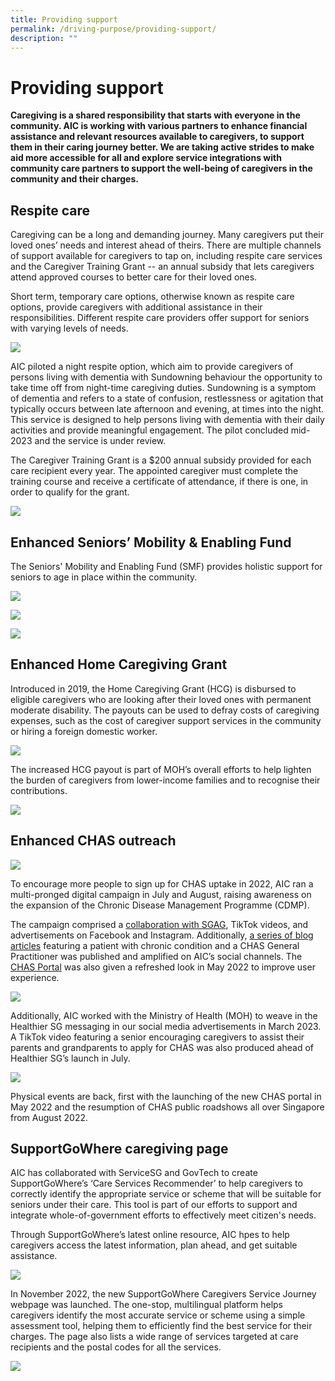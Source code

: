 ```yaml
---
title: Providing support
permalink: /driving-purpose/providing-support/
description: ""
---
```

# Providing support
**Caregiving is a shared responsibility that starts with everyone in the community. AIC is working with various partners to enhance financial assistance and relevant resources available to caregivers, to support them in their caring journey better. We are taking active strides to make aid more accessible for all and explore service integrations with community care partners to support the well-being of caregivers in the community and their charges.**

## Respite care
Caregiving can be a long and demanding journey. Many caregivers put their loved ones’ needs and interest ahead of theirs. There are multiple channels of support available for caregivers to tap on, including respite care services and the Caregiver Training Grant -- an annual subsidy that lets caregivers attend approved courses to better care for their loved ones.

Short term, temporary care options, otherwise known as respite care options, provide caregivers with additional assistance in their responsibilities. Different respite care providers offer support for seniors with varying levels of needs.

![](/images/providing-support-image1.png)

AIC piloted a night respite option, which aim to provide caregivers of persons living with dementia with Sundowning behaviour the opportunity to take time off from night-time caregiving duties. Sundowning is a symptom of dementia and refers to a state of confusion, restlessness or agitation that typically occurs between late afternoon and evening, at times into the night. This service is designed to help persons living with dementia with their daily activities and provide meaningful engagement. The pilot concluded mid-2023 and the service is under review.

The Caregiver Training Grant is a $200 annual subsidy provided for each care recipient every year. The appointed caregiver must complete the training course and receive a certificate of attendance, if there is one, in order to qualify for the grant.

![](/images/providing-support-image2.png)

## Enhanced Seniors’ Mobility & Enabling Fund
The Seniors' Mobility and Enabling Fund (SMF) provides holistic support for seniors to age in place within the community.

![](/images/providing-support-image3.png)

![](/images/providing-support-image4.png)

![](/images/smf-3_.png)

## Enhanced Home Caregiving Grant
Introduced in 2019, the Home Caregiving Grant (HCG) is disbursed to eligible caregivers who are looking after their loved ones with permanent moderate disability. The payouts can be used to defray costs of caregiving expenses, such as the cost of caregiver support services in the community or hiring a foreign domestic worker.

![](/images/providing-support-image6.png)

The increased HCG payout is part of MOH’s overall efforts to help lighten the burden of caregivers from lower-income families and to recognise their contributions. 

![](/images/enhanced-home-caregiving-grant.png)

## Enhanced CHAS outreach
![](/images/providing-support-image8.png)

To encourage more people to sign up for CHAS uptake in 2022, AIC ran a multi-pronged digital campaign in July and August, raising awareness on the expansion of the Chronic Disease Management Programme (CDMP). 

The campaign comprised a [collaboration with SGAG](https://www.facebook.com/378167172198277/posts/6168298316518438/), TikTok videos, and advertisements on Facebook and Instagram. Additionally, [a series of blog articles](https://aic-blog.com/chronic-condition-management) featuring a patient with chronic condition and a CHAS General Practitioner was published and amplified on AIC’s social channels. The [CHAS Portal](https://www.chas.sg/) was also given a refreshed look in May 2022 to improve user experience. 

![](/images/providing-support-image9.png)

Additionally, AIC worked with the Ministry of Health (MOH) to weave in the Healthier SG messaging in our social media advertisements in March 2023. A TikTok video featuring a senior encouraging caregivers to assist their parents and grandparents to apply for CHAS was also produced ahead of Healthier SG’s launch in July.

![](/images/providing-support-image10.png)

Physical events are back, first with the launching of the new CHAS portal in May 2022 and the resumption of CHAS public roadshows all over Singapore from August 2022.

## SupportGoWhere caregiving page
AIC has collaborated with ServiceSG and GovTech to create SupportGoWhere’s ‘Care Services Recommender’ to help caregivers to correctly identify the appropriate service or scheme that will be suitable for seniors under their care. This tool is part of our efforts to support and integrate whole-of-government efforts to effectively meet citizen's needs.

Through SupportGoWhere’s latest online resource, AIC hpes to help caregivers access the latest information, plan ahead, and get suitable assistance.

![](/images/providing-support-image11.png)

In November 2022, the new SupportGoWhere Caregivers Service Journey webpage was launched. The one-stop, multilingual platform helps caregivers identify the most accurate service or scheme using a simple assessment tool, helping them to efficiently find the best service for their charges. The page also lists a wide range of services targeted at care recipients and the postal codes for all the services.

![](/images/providing-support-image12.png)